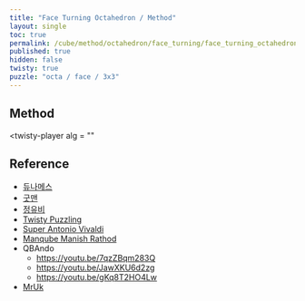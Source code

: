 ```yaml
---
title: "Face Turning Octahedron / Method"
layout: single
toc: true
permalink: /cube/method/octahedron/face_turning/face_turning_octahedron/method
published: true
hidden: false
twisty: true
puzzle: "octa / face / 3x3"
---
```

<span
  id     = "cube"
  puzzle = "{{page.puzzle}}"
  camera-latitude           = "-30"
  camera-longitude          = 0
  experimental-stickering   = "full"
  experimental-setup-alg    = ""
  experimental-setup-anchor = "end" >
</span>
<div id="test"></div>

<head>
  <base target="_blank">
</head>



## Method

<!-- camera-latitude           = "-30" -->
<!-- camera-longitude          = 0 -->
<twisty-player
  alg = ""
></twisty-player>



## Reference

- [듀나메스](https://youtu.be/BqZJcTec904)
- [굿맨](https://youtu.be/7HLGrcSPpZE)
- [정유비](https://youtu.be/Cd3ZGz7_qVU)
- [Twisty Puzzling](https://youtu.be/DnMMTWTeM6s)
- [Super Antonio Vivaldi](https://youtu.be/n_mBSUDLUZw)
- [Manqube Manish Rathod](https://youtu.be/se2p7cz1eEw)
- QBAndo
  - <https://youtu.be/7qzZBqm283Q>
  - <https://youtu.be/JawXKU6d2zg>
  - <https://youtu.be/gKq8T2HO4Lw>
- [MrUk](https://youtu.be/huWg-ZfP-KY)
